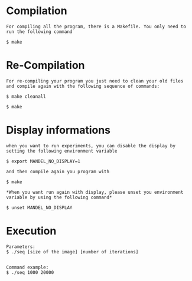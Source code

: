 
# Compilation

	For compiling all the program, there is a Makefile. You only need to run the following command

	$ make

# Re-Compilation

	For re-compiling your program you just need to clean your old files and compile again with the following sequence of commands:

	$ make cleanall

	$ make

# Display informations
	
	when you want to run experiments, you can disable the display by setting the following environment variable

	$ export MANDEL_NO_DISPLAY=1

	and then compile again you program with

	$ make

	*When you want run again with display, please unset you environment variable by using the following command*

	$ unset MANDEL_NO_DISPLAY

# Execution
	
	Parameters:	
	$ ./seq [size of the image] [number of iterations]


	Command example:
	$ ./seq 1000 20000
